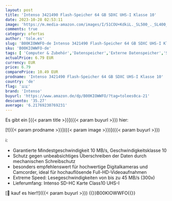 ```yaml
---
layout: post
title: 'Intenso 3421490 Flash-Speicher 64 GB SDXC UHS-I Klasse 10'
date: 2023-10-28 02:53:11
image: 'https://m.media-amazon.com/images/I/51COU+KdkiL._SL500_._SL400_.jpg'
comments: true
category: ofertas
author: 'tole.es'
slug: 'B00KIOWWFO-de Intenso 3421490 Flash-Speicher 64 GB SDXC UHS-I Klasse 10'
sku: 'B00KIOWWFO-de'
tags: [ 'Computer & Zubehör','Datenspeicher','Externe Datenspeicher','SecureDigital-Cards','Speicherkarten','intenso','🇩🇪', ]
actualPrice: 6.79 EUR
currency: EUR
price: 6.79
comparePrice: 10.49 EUR
prodname: 'Intenso 3421490 Flash-Speicher 64 GB SDXC UHS-I Klasse 10'
country: 'de'
flag: '🇩🇪'
brand: 'Intenso'
buyurl: 'https://www.amazon.de/dp/B00KIOWWFO/?tag=tolees0ca-21'
descuento: '35.27'
average: '6.21769230769231'
---
```


Es gibt ein [{{< param title >}}]({{< param buyurl >}}) hier:

[![{{< param prodname >}}]({{< param image >}})]({{< param buyurl >}})

ℹ️:

- Garantierte Mindestgeschwindigkeit 10 MB/s, Geschwindigkeitsklasse 10
- Schutz gegen unbeabsichtiges Überschreiben der Daten durch mechanischen Schreibschutz
- besonders empfehlenswert für hochwertige Digitalkameras und Camcorder, ideal für hochauflösende Full-HD-Videoaufnahmen
- Extreme Speed: Lesegeschwindigkeiten von bis zu 45 MB/s (300x)
- Lieferumfang: Intenso SD-HC Karte Class10 UHS-I

[🛒 kauf es hier!!]({{< param buyurl >}})
{{<world>}}B00KIOWWFO{{</world>}}
